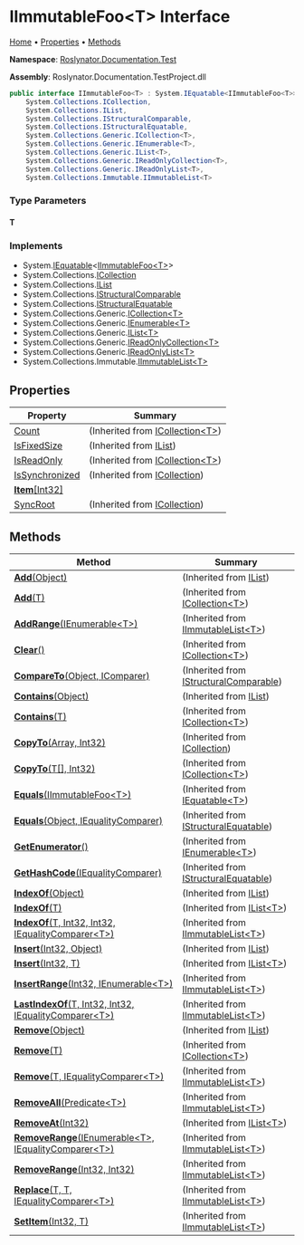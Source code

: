 # IImmutableFoo\<T> Interface

[Home](../../../../README.md) &#x2022; [Properties](#properties) &#x2022; [Methods](#methods)

**Namespace**: [Roslynator.Documentation.Test](../README.md)

**Assembly**: Roslynator\.Documentation\.TestProject\.dll

```csharp
public interface IImmutableFoo<T> : System.IEquatable<IImmutableFoo<T>>,
    System.Collections.ICollection,
    System.Collections.IList,
    System.Collections.IStructuralComparable,
    System.Collections.IStructuralEquatable,
    System.Collections.Generic.ICollection<T>,
    System.Collections.Generic.IEnumerable<T>,
    System.Collections.Generic.IList<T>,
    System.Collections.Generic.IReadOnlyCollection<T>,
    System.Collections.Generic.IReadOnlyList<T>,
    System.Collections.Immutable.IImmutableList<T>
```

### Type Parameters

#### T

### Implements

* System\.[IEquatable](https://docs.microsoft.com/en-us/dotnet/api/system.iequatable-1)\<[IImmutableFoo\<T>](./README.md)>
* System\.Collections\.[ICollection](https://docs.microsoft.com/en-us/dotnet/api/system.collections.icollection)
* System\.Collections\.[IList](https://docs.microsoft.com/en-us/dotnet/api/system.collections.ilist)
* System\.Collections\.[IStructuralComparable](https://docs.microsoft.com/en-us/dotnet/api/system.collections.istructuralcomparable)
* System\.Collections\.[IStructuralEquatable](https://docs.microsoft.com/en-us/dotnet/api/system.collections.istructuralequatable)
* System\.Collections\.Generic\.[ICollection\<T>](https://docs.microsoft.com/en-us/dotnet/api/system.collections.generic.icollection-1)
* System\.Collections\.Generic\.[IEnumerable\<T>](https://docs.microsoft.com/en-us/dotnet/api/system.collections.generic.ienumerable-1)
* System\.Collections\.Generic\.[IList\<T>](https://docs.microsoft.com/en-us/dotnet/api/system.collections.generic.ilist-1)
* System\.Collections\.Generic\.[IReadOnlyCollection\<T>](https://docs.microsoft.com/en-us/dotnet/api/system.collections.generic.ireadonlycollection-1)
* System\.Collections\.Generic\.[IReadOnlyList\<T>](https://docs.microsoft.com/en-us/dotnet/api/system.collections.generic.ireadonlylist-1)
* System\.Collections\.Immutable\.[IImmutableList\<T>](https://docs.microsoft.com/en-us/dotnet/api/system.collections.immutable.iimmutablelist-1)

## Properties

| Property | Summary |
| -------- | ------- |
| [Count](https://docs.microsoft.com/en-us/dotnet/api/system.collections.generic.icollection-1.count) |  \(Inherited from [ICollection\<T>](https://docs.microsoft.com/en-us/dotnet/api/system.collections.generic.icollection-1)\) |
| [IsFixedSize](https://docs.microsoft.com/en-us/dotnet/api/system.collections.ilist.isfixedsize) |  \(Inherited from [IList](https://docs.microsoft.com/en-us/dotnet/api/system.collections.ilist)\) |
| [IsReadOnly](https://docs.microsoft.com/en-us/dotnet/api/system.collections.generic.icollection-1.isreadonly) |  \(Inherited from [ICollection\<T>](https://docs.microsoft.com/en-us/dotnet/api/system.collections.generic.icollection-1)\) |
| [IsSynchronized](https://docs.microsoft.com/en-us/dotnet/api/system.collections.icollection.issynchronized) |  \(Inherited from [ICollection](https://docs.microsoft.com/en-us/dotnet/api/system.collections.icollection)\) |
| [**Item**\[Int32\]](Item/README.md) | |
| [SyncRoot](https://docs.microsoft.com/en-us/dotnet/api/system.collections.icollection.syncroot) |  \(Inherited from [ICollection](https://docs.microsoft.com/en-us/dotnet/api/system.collections.icollection)\) |

## Methods

| Method | Summary |
| ------ | ------- |
| [**Add**(Object)](https://docs.microsoft.com/en-us/dotnet/api/system.collections.ilist.add) |  \(Inherited from [IList](https://docs.microsoft.com/en-us/dotnet/api/system.collections.ilist)\) |
| [**Add**(T)](https://docs.microsoft.com/en-us/dotnet/api/system.collections.generic.icollection-1.add) |  \(Inherited from [ICollection\<T>](https://docs.microsoft.com/en-us/dotnet/api/system.collections.generic.icollection-1)\) |
| [**AddRange**(IEnumerable\<T>)](https://docs.microsoft.com/en-us/dotnet/api/system.collections.immutable.iimmutablelist-1.addrange) |  \(Inherited from [IImmutableList\<T>](https://docs.microsoft.com/en-us/dotnet/api/system.collections.immutable.iimmutablelist-1)\) |
| [**Clear**()](https://docs.microsoft.com/en-us/dotnet/api/system.collections.generic.icollection-1.clear) |  \(Inherited from [ICollection\<T>](https://docs.microsoft.com/en-us/dotnet/api/system.collections.generic.icollection-1)\) |
| [**CompareTo**(Object, IComparer)](https://docs.microsoft.com/en-us/dotnet/api/system.collections.istructuralcomparable.compareto) |  \(Inherited from [IStructuralComparable](https://docs.microsoft.com/en-us/dotnet/api/system.collections.istructuralcomparable)\) |
| [**Contains**(Object)](https://docs.microsoft.com/en-us/dotnet/api/system.collections.ilist.contains) |  \(Inherited from [IList](https://docs.microsoft.com/en-us/dotnet/api/system.collections.ilist)\) |
| [**Contains**(T)](https://docs.microsoft.com/en-us/dotnet/api/system.collections.generic.icollection-1.contains) |  \(Inherited from [ICollection\<T>](https://docs.microsoft.com/en-us/dotnet/api/system.collections.generic.icollection-1)\) |
| [**CopyTo**(Array, Int32)](https://docs.microsoft.com/en-us/dotnet/api/system.collections.icollection.copyto) |  \(Inherited from [ICollection](https://docs.microsoft.com/en-us/dotnet/api/system.collections.icollection)\) |
| [**CopyTo**(T\[\], Int32)](https://docs.microsoft.com/en-us/dotnet/api/system.collections.generic.icollection-1.copyto) |  \(Inherited from [ICollection\<T>](https://docs.microsoft.com/en-us/dotnet/api/system.collections.generic.icollection-1)\) |
| [**Equals**(IImmutableFoo\<T>)](https://docs.microsoft.com/en-us/dotnet/api/system.iequatable-1.equals) |  \(Inherited from [IEquatable\<T>](https://docs.microsoft.com/en-us/dotnet/api/system.iequatable-1)\) |
| [**Equals**(Object, IEqualityComparer)](https://docs.microsoft.com/en-us/dotnet/api/system.collections.istructuralequatable.equals) |  \(Inherited from [IStructuralEquatable](https://docs.microsoft.com/en-us/dotnet/api/system.collections.istructuralequatable)\) |
| [**GetEnumerator**()](https://docs.microsoft.com/en-us/dotnet/api/system.collections.generic.ienumerable-1.getenumerator) |  \(Inherited from [IEnumerable\<T>](https://docs.microsoft.com/en-us/dotnet/api/system.collections.generic.ienumerable-1)\) |
| [**GetHashCode**(IEqualityComparer)](https://docs.microsoft.com/en-us/dotnet/api/system.collections.istructuralequatable.gethashcode) |  \(Inherited from [IStructuralEquatable](https://docs.microsoft.com/en-us/dotnet/api/system.collections.istructuralequatable)\) |
| [**IndexOf**(Object)](https://docs.microsoft.com/en-us/dotnet/api/system.collections.ilist.indexof) |  \(Inherited from [IList](https://docs.microsoft.com/en-us/dotnet/api/system.collections.ilist)\) |
| [**IndexOf**(T)](https://docs.microsoft.com/en-us/dotnet/api/system.collections.generic.ilist-1.indexof) |  \(Inherited from [IList\<T>](https://docs.microsoft.com/en-us/dotnet/api/system.collections.generic.ilist-1)\) |
| [**IndexOf**(T, Int32, Int32, IEqualityComparer\<T>)](https://docs.microsoft.com/en-us/dotnet/api/system.collections.immutable.iimmutablelist-1.indexof) |  \(Inherited from [IImmutableList\<T>](https://docs.microsoft.com/en-us/dotnet/api/system.collections.immutable.iimmutablelist-1)\) |
| [**Insert**(Int32, Object)](https://docs.microsoft.com/en-us/dotnet/api/system.collections.ilist.insert) |  \(Inherited from [IList](https://docs.microsoft.com/en-us/dotnet/api/system.collections.ilist)\) |
| [**Insert**(Int32, T)](https://docs.microsoft.com/en-us/dotnet/api/system.collections.generic.ilist-1.insert) |  \(Inherited from [IList\<T>](https://docs.microsoft.com/en-us/dotnet/api/system.collections.generic.ilist-1)\) |
| [**InsertRange**(Int32, IEnumerable\<T>)](https://docs.microsoft.com/en-us/dotnet/api/system.collections.immutable.iimmutablelist-1.insertrange) |  \(Inherited from [IImmutableList\<T>](https://docs.microsoft.com/en-us/dotnet/api/system.collections.immutable.iimmutablelist-1)\) |
| [**LastIndexOf**(T, Int32, Int32, IEqualityComparer\<T>)](https://docs.microsoft.com/en-us/dotnet/api/system.collections.immutable.iimmutablelist-1.lastindexof) |  \(Inherited from [IImmutableList\<T>](https://docs.microsoft.com/en-us/dotnet/api/system.collections.immutable.iimmutablelist-1)\) |
| [**Remove**(Object)](https://docs.microsoft.com/en-us/dotnet/api/system.collections.ilist.remove) |  \(Inherited from [IList](https://docs.microsoft.com/en-us/dotnet/api/system.collections.ilist)\) |
| [**Remove**(T)](https://docs.microsoft.com/en-us/dotnet/api/system.collections.generic.icollection-1.remove) |  \(Inherited from [ICollection\<T>](https://docs.microsoft.com/en-us/dotnet/api/system.collections.generic.icollection-1)\) |
| [**Remove**(T, IEqualityComparer\<T>)](https://docs.microsoft.com/en-us/dotnet/api/system.collections.immutable.iimmutablelist-1.remove) |  \(Inherited from [IImmutableList\<T>](https://docs.microsoft.com/en-us/dotnet/api/system.collections.immutable.iimmutablelist-1)\) |
| [**RemoveAll**(Predicate\<T>)](https://docs.microsoft.com/en-us/dotnet/api/system.collections.immutable.iimmutablelist-1.removeall) |  \(Inherited from [IImmutableList\<T>](https://docs.microsoft.com/en-us/dotnet/api/system.collections.immutable.iimmutablelist-1)\) |
| [**RemoveAt**(Int32)](https://docs.microsoft.com/en-us/dotnet/api/system.collections.generic.ilist-1.removeat) |  \(Inherited from [IList\<T>](https://docs.microsoft.com/en-us/dotnet/api/system.collections.generic.ilist-1)\) |
| [**RemoveRange**(IEnumerable\<T>, IEqualityComparer\<T>)](https://docs.microsoft.com/en-us/dotnet/api/system.collections.immutable.iimmutablelist-1.removerange) |  \(Inherited from [IImmutableList\<T>](https://docs.microsoft.com/en-us/dotnet/api/system.collections.immutable.iimmutablelist-1)\) |
| [**RemoveRange**(Int32, Int32)](https://docs.microsoft.com/en-us/dotnet/api/system.collections.immutable.iimmutablelist-1.removerange) |  \(Inherited from [IImmutableList\<T>](https://docs.microsoft.com/en-us/dotnet/api/system.collections.immutable.iimmutablelist-1)\) |
| [**Replace**(T, T, IEqualityComparer\<T>)](https://docs.microsoft.com/en-us/dotnet/api/system.collections.immutable.iimmutablelist-1.replace) |  \(Inherited from [IImmutableList\<T>](https://docs.microsoft.com/en-us/dotnet/api/system.collections.immutable.iimmutablelist-1)\) |
| [**SetItem**(Int32, T)](https://docs.microsoft.com/en-us/dotnet/api/system.collections.immutable.iimmutablelist-1.setitem) |  \(Inherited from [IImmutableList\<T>](https://docs.microsoft.com/en-us/dotnet/api/system.collections.immutable.iimmutablelist-1)\) |

